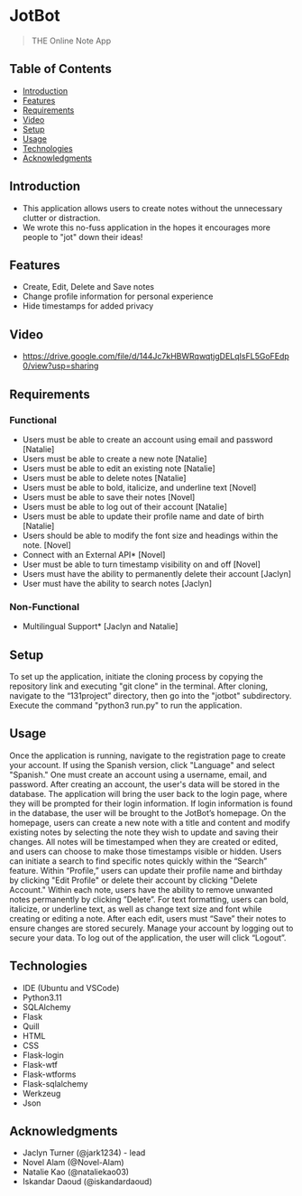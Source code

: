 # JotBot

> THE Online Note App

## Table of Contents

- [Introduction](#introduction)
- [Features](#features)
- [Requirements](#requirements)
- [Video](#video)
- [Setup](#installation)
- [Usage](#usage)
- [Technologies](#technology)
- [Acknowledgments](#acknowledgments)

## Introduction

- This application allows users to create notes without the unnecessary clutter or distraction.
- We wrote this no-fuss application in the hopes it encourages more people to "jot" down their ideas!

## Features

- Create, Edit, Delete and Save notes
- Change profile information for personal experience
- Hide timestamps for added privacy

## Video
- https://drive.google.com/file/d/144Jc7kHBWRqwqtjgDELqIsFL5GoFEdp0/view?usp=sharing

## Requirements

### Functional

- Users must be able to create an account using email and password [Natalie]
- Users must be able to create a new note [Natalie]
- Users must be able to edit an existing note [Natalie]
- Users must be able to delete notes [Natalie]
- Users must be able to bold, italicize, and underline text [Novel]
- Users must be able to save their notes [Novel]
- Users must be able to log out of their account [Natalie]
- Users must be able to update their profile name and date of birth [Natalie]
- Users should be able to modify the font size and headings within the note. [Novel]
- Connect with an External API\* [Novel]
- User must be able to turn timestamp visibility on and off [Novel]
- Users must have the ability to permanently delete their account [Jaclyn]
- User must have the ability to search notes [Jaclyn]

### Non-Functional

- Multilingual Support\* [Jaclyn and Natalie]

## Setup

To set up the application, initiate the cloning process by copying the repository link and executing "git clone" in the terminal. After cloning, navigate to the “131project” directory, then go into the "jotbot" subdirectory. Execute the command "python3 run.py" to run the application.

## Usage

Once the application is running, navigate to the registration page to create your account. If using the Spanish version, click "Language" and select "Spanish." One must create an account using a username, email, and password. After creating an account, the user's data will be stored in the database. The application will bring the user back to the login page, where they will be prompted for their login information. If login information is found in the database, the user will be brought to the JotBot’s homepage. On the homepage, users can create a new note with a title and content and modify existing notes by selecting the note they wish to update and saving their changes. All notes will be timestamped when they are created or edited, and users can choose to make those timestamps visible or hidden. Users can initiate a search to find specific notes quickly within the “Search” feature. Within “Profile,” users can update their profile name and birthday by clicking "Edit Profile" or delete their account by clicking "Delete Account." Within each note, users have the ability to remove unwanted notes permanently by clicking ”Delete”. For text formatting, users can bold, italicize, or underline text, as well as change text size and font while creating or editing a note. After each edit, users must “Save” their notes to ensure changes are stored securely. Manage your account by logging out to secure your data. To log out of the application, the user will click “Logout”.

## Technologies

- IDE (Ubuntu and VSCode)
- Python3.11
- SQLAlchemy
- Flask
- Quill
- HTML
- CSS
- Flask-login
- Flask-wtf
- Flask-wtforms
- Flask-sqlalchemy
- Werkzeug
- Json

## Acknowledgments

- Jaclyn Turner (@jark1234) - lead
- Novel Alam (@Novel-Alam)
- Natalie Kao (@nataliekao03)
- Iskandar Daoud (@iskandardaoud)
